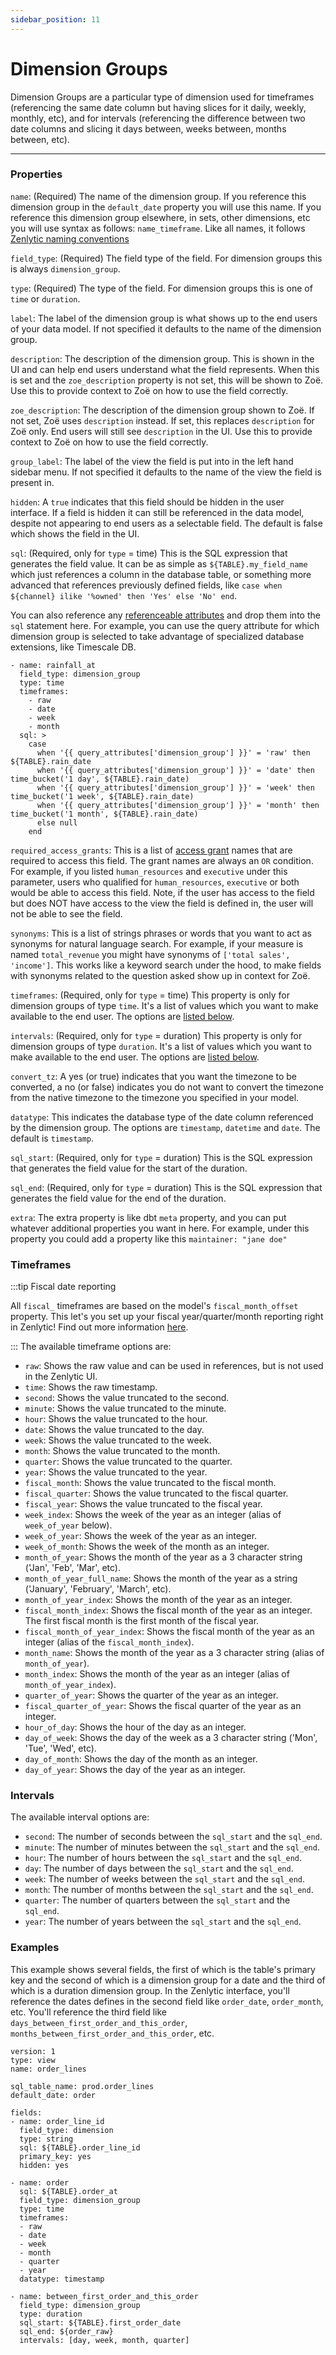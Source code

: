 ```yaml
---
sidebar_position: 11
---
```


# Dimension Groups

Dimension Groups are a particular type of dimension used for timeframes (referencing the same date column but having slices for it daily, weekly, monthly, etc), and for intervals (referencing the difference between two date columns and slicing it days between, weeks between, months between, etc).

---

### Properties

`name`: (Required) The name of the dimension group. If you reference this dimension group in the `default_date` property you will use this name. If you reference this dimension group elsewhere, in sets, other dimensions, etc you will use syntax as follows: `name_timeframe`. Like all names, it follows [Zenlytic naming conventions](1_data_modeling.md#naming-conventions)

`field_type`: (Required) The field type of the field. For dimension groups this is always `dimension_group`.

`type`: (Required) The type of the field. For dimension groups this is one of `time` or `duration`.

`label`: The label of the dimension group is what shows up to the end users of your data model. If not specified it defaults to the name of the dimension group.

`description`: The description of the dimension group. This is shown in the UI and can help end users understand what the field represents. When this is set and the `zoe_description` property is not set, this will be shown to Zoë. Use this to provide context to Zoë on how to use the field correctly.

`zoe_description`: The description of the dimension group shown to Zoë. If not set, Zoë uses `description` instead. If set, this replaces `description` for Zoë only. End users will still see `description` in the UI. Use this to provide context to Zoë on how to use the field correctly.

`group_label`: The label of the view the field is put into in the left hand sidebar menu. If not specified it defaults to the name of the view the field is present in.

`hidden`: A `true` indicates that this field should be hidden in the user interface. If a field is hidden it can still be referenced in the data model, despite not appearing to end users as a selectable field. The default is false which shows the field in the UI.

`sql`: (Required, only for `type` = time) This is the SQL expression that generates the field value. It can be as simple as `${TABLE}.my_field_name` which just references a column in the database table, or something more advanced that references previously defined fields, like `case when ${channel} ilike '%owned' then 'Yes' else 'No' end`. 

You can also reference any [referenceable attributes](./98_referenceable_attributes.md) and drop them into the `sql` statement here. For example, you can use the query attribute for which dimension group is selected to take advantage of specialized database extensions, like Timescale DB. 
```
- name: rainfall_at
  field_type: dimension_group
  type: time
  timeframes:
    - raw
    - date
    - week
    - month
  sql: >
    case 
      when '{{ query_attributes['dimension_group'] }}' = 'raw' then ${TABLE}.rain_date 
      when '{{ query_attributes['dimension_group'] }}' = 'date' then time_bucket('1 day', ${TABLE}.rain_date) 
      when '{{ query_attributes['dimension_group'] }}' = 'week' then time_bucket('1 week', ${TABLE}.rain_date) 
      when '{{ query_attributes['dimension_group'] }}' = 'month' then time_bucket('1 month', ${TABLE}.rain_date) 
      else null
    end
```

`required_access_grants`: This is a list of [access grant](8_access_grants.md) names that are required to access this field. The grant names are always an `OR` condition. For example, if you listed `human_resources` and `executive` under this parameter, users who qualified for `human_resources`, `executive` or both would be able to access this field. Note, if the user has access to the field but does NOT have access to the view the field is defined in, the user will not be able to see the field.

`synonyms`: This is a list of strings phrases or words that you want to act as synonyms for natural language search. For example, if your measure is named `total_revenue` you might have synonyms of `['total sales', 'income']`. This works like a keyword search under the hood, to make fields with synonyms related to the question asked show up in context for Zoë.

`timeframes`: (Required, only for `type` = time) This property is only for dimension groups of type `time`. It's a list of values which you want to make available to the end user. The options are [listed below](92_dimension_group.md#timeframes).

`intervals`: (Required, only for `type` = duration) This property is only for dimension groups of type `duration`. It's a list of values which you want to make available to the end user. The options are [listed below](92_dimension_group.md#intervals).

`convert_tz`: A yes (or true) indicates that you want the timezone to be converted, a no (or false) indicates you do not want to convert the timezone from the native timezone to the timezone you specified in your model.

`datatype`: This indicates the database type of the date column referenced by the dimension group. The options are `timestamp`, `datetime` and `date`. The default is `timestamp`.

`sql_start`: (Required, only for `type` = duration) This is the SQL expression that generates the field value for the start of the duration.

`sql_end`: (Required, only for `type` = duration) This is the SQL expression that generates the field value for the end of the duration.

`extra`: The extra property is like dbt `meta` property, and you can put whatever additional properties you want in here. For example, under this property you could add a property like this `maintainer: "jane doe"`

### Timeframes

:::tip Fiscal date reporting

All `fiscal_` timeframes are based on the model's `fiscal_month_offset` property. This let's you set up your fiscal year/quarter/month reporting right in Zenlytic! Find out more information [here](./2_model.md).

:::
The available timeframe options are:

* `raw`: Shows the raw value and can be used in references, but is not used in the Zenlytic UI.
* `time`: Shows the raw timestamp.
* `second`: Shows the value truncated to the second.
* `minute`: Shows the value truncated to the minute.
* `hour`: Shows the value truncated to the hour.
* `date`: Shows the value truncated to the day.
* `week`: Shows the value truncated to the week.
* `month`: Shows the value truncated to the month.
* `quarter`: Shows the value truncated to the quarter.
* `year`: Shows the value truncated to the year.
* `fiscal_month`: Shows the value truncated to the fiscal month.
* `fiscal_quarter`: Shows the value truncated to the fiscal quarter.
* `fiscal_year`: Shows the value truncated to the fiscal year.
* `week_index`: Shows the week of the year as an integer (alias of `week_of_year` below).
* `week_of_year`: Shows the week of the year as an integer.
* `week_of_month`: Shows the week of the month as an integer.
* `month_of_year`: Shows the month of the year as a 3 character string ('Jan', 'Feb', 'Mar', etc).
* `month_of_year_full_name`: Shows the month of the year as a string ('January', 'February', 'March', etc).
* `month_of_year_index`: Shows the month of the year as an integer.
* `fiscal_month_index`: Shows the fiscal month of the year as an integer. The first fiscal month is the first month of the fiscal year.
* `fiscal_month_of_year_index`: Shows the fiscal month of the year as an integer (alias of the `fiscal_month_index`).
* `month_name`: Shows the month of the year as a 3 character string (alias of `month_of_year`).
* `month_index`: Shows the month of the year as an integer (alias of `month_of_year_index`).
* `quarter_of_year`: Shows the quarter of the year as an integer.
* `fiscal_quarter_of_year`: Shows the fiscal quarter of the year as an integer.
* `hour_of_day`: Shows the hour of the day as an integer.
* `day_of_week`: Shows the day of the week as a 3 character string ('Mon', 'Tue', 'Wed', etc).
* `day_of_month`: Shows the day of the month as an integer.
* `day_of_year`: Shows the day of the year as an integer.

### Intervals 

The available interval options are:

* `second`: The number of seconds between the `sql_start` and the `sql_end`.
* `minute`: The number of minutes between the `sql_start` and the `sql_end`.
* `hour`: The number of hours between the `sql_start` and the `sql_end`.
* `day`: The number of days between the `sql_start` and the `sql_end`.
* `week`: The number of weeks between the `sql_start` and the `sql_end`.
* `month`: The number of months between the `sql_start` and the `sql_end`.
* `quarter`: The number of quarters between the `sql_start` and the `sql_end`.
* `year`: The number of years between the `sql_start` and the `sql_end`.


### Examples

This example shows several fields, the first of which is the table's primary key and the second of which is a dimension group for a date and the third of which is a duration dimension group. In the Zenlytic interface, you'll reference the dates defines in the second field like `order_date`, `order_month`, etc. You'll reference the third field like `days_between_first_order_and_this_order`, `months_between_first_order_and_this_order`, etc.

```
version: 1
type: view
name: order_lines

sql_table_name: prod.order_lines
default_date: order

fields:
- name: order_line_id
  field_type: dimension
  type: string
  sql: ${TABLE}.order_line_id
  primary_key: yes
  hidden: yes

- name: order
  sql: ${TABLE}.order_at
  field_type: dimension_group
  type: time
  timeframes:
  - raw
  - date
  - week
  - month
  - quarter
  - year
  datatype: timestamp

- name: between_first_order_and_this_order
  field_type: dimension_group
  type: duration
  sql_start: ${TABLE}.first_order_date
  sql_end: ${order_raw}
  intervals: [day, week, month, quarter]
```

